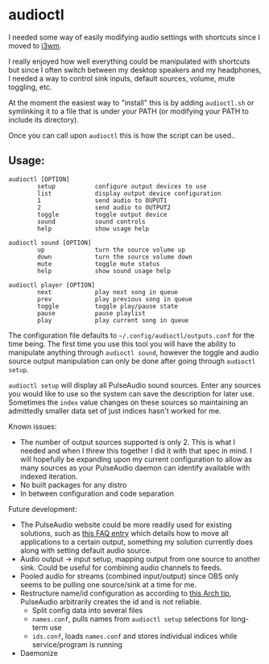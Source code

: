 # audioctl

I needed some way of easily modifying audio settings with shortcuts since I moved to [i3wm](https://github.com/i3/i3).

I really enjoyed how well everything could be manipulated with shortcuts but since I often switch between my desktop speakers and my headphones, I needed a way to control sink inputs, default sources, volume, mute toggling, etc. 

At the moment the easiest way to "install" this is by adding `audioctl.sh` or symlinking it to a file that is under your PATH (or modifying your PATH to include its directory). 

Once you can call upon `audioctl` this is how the script can be used..

## Usage: 

```
audioctl [OPTION]
		setup           configure output devices to use
		list            display output device configuration
		1               send audio to OUPUT1
		2               send audio to OUTPUT2
		toggle          toggle output device
		sound           sound controls
		help            show usage help

audioctl sound [OPTION]
		up              turn the source volume up
		down            turn the source volume down
		mute            toggle mute status
		help            show sound usage help

audioctl player [OPTION]
		next            play next song in queue
		prev            play previous song in queue
		toggle          toggle play/pause state
		pause           pause playlist
		play            play current song in queue
```
	

The configuration file defaults to `~/.config/audioctl/outputs.conf` for the time being. The first time you use this tool you will have the ability to manipulate anything through `audioctl sound`, however the toggle and audio source output manipulation can only be done after going through `audioctl setup`. 

`audioctl setup` will display all PulseAudio sound sources. Enter any sources you would like to use so the system can save the description for later use. Sometimes the `index` value changes on these sources so maintaining an admittedly smaller data set of just indices hasn't worked for me. 

Known issues: 

* The number of output sources supported is only 2. This is what I needed and when I threw this together I did it with that spec in mind. I will hopefully be expanding upon my current configuration to allow as many sources as your PulseAudio daemon can identify available with indexed iteration. 
* No built packages for any distro
* In between configuration and code separation

Future development:

* The PulseAudio website could be more readily used for existing solutions, such as [this FAQ entry](https://www.freedesktop.org/wiki/Software/PulseAudio/FAQ/#index39h3) which details how to move all applications to a certain output, something my solution currently does along with setting default audio source. 
* Audio output -> input setup, mapping output from one source to another sink. Could be useful for combining audio channels to feeds. 
* Pooled audio for streams (combined input/output) since OBS only seems to be pulling one source/sink at a time for me. 
* Restructure name/id configuration as according to [this Arch tip](https://wiki.archlinux.org/index.php/PulseAudio#default.pa), PulseAudio arbitrarily creates the id and is not reliable. 
	* Split config data into several files
	* `names.conf`, pulls names from `audioctl setup` selections for long-term use
	* `ids.conf`, loads `names.conf` and stores individual indices while service/program is running
* Daemonize
